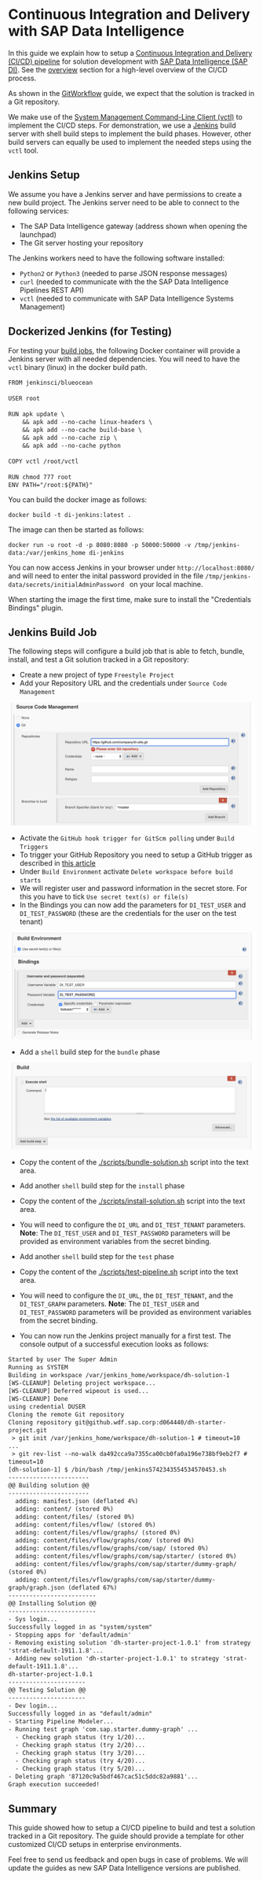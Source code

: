 # Continuous Integration and Delivery with SAP Data Intelligence

In this guide we explain how to setup a [Continuous Integration and Delivery (CI/CD) pipeline](https://en.wikipedia.org/wiki/Continuous_integration) for solution development with [SAP Data Intelligence (SAP DI)](https://www.sap.com/products/data-intelligence.html). See the [overview](Readme.md#overview) section for a high-level overview of the CI/CD process.

As shown in the [GitWorkflow](GitWorkflow.md) guide, we expect that the solution is tracked in a Git repository.

We make use of the [System Management Command-Line Client (vctl)](https://help.sap.com/viewer/41b069490705457e9426b112a3f052bd/Cloud/en-US)
to implement the CI/CD steps. For demonstration, we use a [Jenkins](https://jenkins.io/) build server with
shell build steps to implement the build phases. However, other build servers can equally be used
to implement the needed steps using the `vctl` tool.

## Jenkins Setup

We assume you have a Jenkins server and have permissions to create a new build project.
The Jenkins server need to be able to connect to the following services:

* The SAP Data Intelligence gateway (address shown when opening the launchpad)
* The Git server hosting your repository

The Jenkins workers need to have the following software installed:

* `Python2` or `Python3` (needed to parse JSON response messages)
* `curl` (needed to communicate with the the SAP Data Intelligence Pipelines REST API)
* `vctl` (needed to communicate with SAP Data Intelligence Systems Management)


## Dockerized Jenkins (for Testing)

For testing your [build jobs](#jenkins-build-job), the following Docker container will
provide a Jenkins server with all needed dependencies. You will need to have
the `vctl` binary (linux) in the docker build path.

```
FROM jenkinsci/blueocean

USER root

RUN apk update \
    && apk add --no-cache linux-headers \
    && apk add --no-cache build-base \
    && apk add --no-cache zip \
    && apk add --no-cache python

COPY vctl /root/vctl

RUN chmod 777 root
ENV PATH="/root:${PATH}"
```

You can build the docker image as follows:

```
docker build -t di-jenkins:latest .
```

The image can then be started as follows:

```
docker run -u root -d -p 8080:8080 -p 50000:50000 -v /tmp/jenkins-data:/var/jenkins_home di-jenkins
```

You can now access Jenkins in your browser under `http://localhost:8080/` and will
need to enter the inital password provided in the file `/tmp/jenkins-data/secrets/initialAdminPassword `
on your local machine.

When starting the image the first time, make sure to install the "Credentials Bindings" plugin.

## Jenkins Build Job

The following steps will configure a build job that is able to fetch, bundle, install,
and test a Git solution tracked in a Git repository:

* Create a new project of type `Freestyle Project`
* Add your Repository URL and the credentials under `Source Code Management`

![Git configuration](img/configure-git.png)

* Activate the `GitHub hook trigger for GitScm polling` under `Build Triggers`
* To trigger your GitHub Repository you need to setup a GitHub trigger as described in [this article](https://dzone.com/articles/adding-a-github-webhook-in-your-jenkins-pipeline)
* Under `Build Environment` activate `Delete workspace before build starts`
* We will register user and password information in the secret store. For this you have to tick `Use secret text(s) or file(s)`
* In the Bindings you can now add the parameters for `DI_TEST_USER` and `DI_TEST_PASSWORD` (these are the credentials for the user on
  the test tenant)

![Git configuration](img/configure-bindings.png)


* Add a `shell` build step for the `bundle` phase

![Git configuration](img/shell-step-1.png)

* Copy the content of the [./scripts/bundle-solution.sh](./scripts/bundle-solution.sh) script into the text area.

* Add another `shell` build step for the `install` phase
* Copy the content of the [./scripts/install-solution.sh](./scripts/install-solution.sh) script into the text area.
* You will need to configure the `DI_URL` and `DI_TEST_TENANT` parameters. **Note**: The `DI_TEST_USER`
and `DI_TEST_PASSWORD` parameters will be provided as environment variables from the secret binding.

* Add another `shell` build step for the `test` phase
* Copy the content of the [./scripts/test-pipeline.sh](./scripts/test-pipeline.sh) script into the text area.
* You will need to configure the `DI_URL`, the `DI_TEST_TENANT`, and the `DI_TEST_GRAPH` parameters. **Note**: The `DI_TEST_USER`
and `DI_TEST_PASSWORD` parameters will be provided as environment variables from the secret binding.
* You can now run the Jenkins project manually for a first test. The console output of
a successful execution looks as follows:

```
Started by user The Super Admin
Running as SYSTEM
Building in workspace /var/jenkins_home/workspace/dh-solution-1
[WS-CLEANUP] Deleting project workspace...
[WS-CLEANUP] Deferred wipeout is used...
[WS-CLEANUP] Done
using credential DUSER
Cloning the remote Git repository
Cloning repository git@github.wdf.sap.corp:d064440/dh-starter-project.git
 > git init /var/jenkins_home/workspace/dh-solution-1 # timeout=10
...
 > git rev-list --no-walk da492cca9a7355ca00cb0fa0a196e738bf9eb2f7 # timeout=10
[dh-solution-1] $ /bin/bash /tmp/jenkins5742343554534570453.sh
-----------------------
@@ Building solution @@
-----------------------
  adding: manifest.json (deflated 4%)
  adding: content/ (stored 0%)
  adding: content/files/ (stored 0%)
  adding: content/files/vflow/ (stored 0%)
  adding: content/files/vflow/graphs/ (stored 0%)
  adding: content/files/vflow/graphs/com/ (stored 0%)
  adding: content/files/vflow/graphs/com/sap/ (stored 0%)
  adding: content/files/vflow/graphs/com/sap/starter/ (stored 0%)
  adding: content/files/vflow/graphs/com/sap/starter/dummy-graph/ (stored 0%)
  adding: content/files/vflow/graphs/com/sap/starter/dummy-graph/graph.json (deflated 67%)
-------------------------
@@ Installing Solution @@
-------------------------
- Sys login...
Successfully logged in as "system/system"
- Stopping apps for 'default/admin'
- Removing existing solution 'dh-starter-project-1.0.1' from strategy 'strat-default-1911.1.8'...
- Adding new solution 'dh-starter-project-1.0.1' to strategy 'strat-default-1911.1.8'...
dh-starter-project-1.0.1
----------------------
@@ Testing Solution @@
----------------------
- Dev login...
Successfully logged in as "default/admin"
- Starting Pipeline Modeler...
- Running test graph 'com.sap.starter.dummy-graph' ...
  - Checking graph status (try 1/20)...
  - Checking graph status (try 2/20)...
  - Checking graph status (try 3/20)...
  - Checking graph status (try 4/20)...
  - Checking graph status (try 5/20)...
- Deleting graph '87120c9a5bdf467cac51c5ddc82a9881'...
Graph execution succeeded!
```

## Summary

This guide showed how to setup a CI/CD pipeline to build and test
a solution tracked in a Git repository. The guide should provide a template
for other customized CI/CD setups in enterprise environments.

Feel free to send us feedback and open bugs in case of problems. We will update
the guides as new SAP Data Intelligence versions are published.
